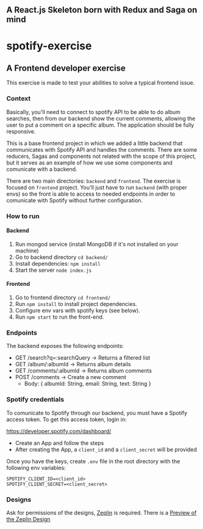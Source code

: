 ## A React.js Skeleton born with Redux and Saga on mind

# spotify-exercise

## A Frontend developer exercise

This exercise is made to test your abilities to solve a typical frontend issue.

### Context

Basically, you'll need to connect to spotify API to be able to do album searches,
then from our backend show the current comments, allowing the user to put a comment
on a specific album. 
The application should be fully responsive.

This is a base frontend project in which we added a little backend that communicates with
Spotify API and handles the comments. There are some reducers, Sagas and components not
related with the scope of this project, but it serves as an example of how we use some components
and comunicate with a backend.

There are two main directories: `backend` and `frontend`. The exercise is focused on
`frontend` project. You'll just have to run `backend` (with proper envs) so the front
is able to access to needed endpoints in order to comunicate with Spotify without
further configuration.

### How to run

#### Backend
1. Run mongod service (install MongoDB if it's not installed on your machine)
2. Go to backend directory `cd backend/`
3. Install dependencies: `npm install`
3. Start the server `node index.js`
   
#### Frontend
1. Go to frontend directory `cd frontend/`
1. Run `npm install` to install project dependencies.
2. Configure env vars with spotify keys (see below).
3. Run `npm start` to run the front-end.

### Endpoints
The backend exposes the following endpoints:

- GET /search?q=:searchQuery      -> Returns a filtered list
- GET /album/:albumId             -> Returns album details
- GET /comments/:albumId          -> Returns album comments
- POST /comments                  -> Create a new comment
    - Body: { albumId: String, email: String, text: String }

### Spotify credentials
To comunicate to Spotify through our backend, you must have a Spotify access token. To get this access token, login in:

https://developer.spotify.com/dashboard/

- Create an App and follow the steps
- After creating the App, a `client_id` and a `client_secret` will be provided

Once you have the keys, create `.env` file in the root directory with the following env variables:

```
SPOTIFY_CLIENT_ID=<client_id>
SPOTIFY_CLIENT_SECRET=<client_secret>
```

### Designs

Ask for permissions of the designs, [Zeplin](https://zeplin.io/) is required.
There is a [Preview of the Zeplin Design](zpl.io/b639y3g)
